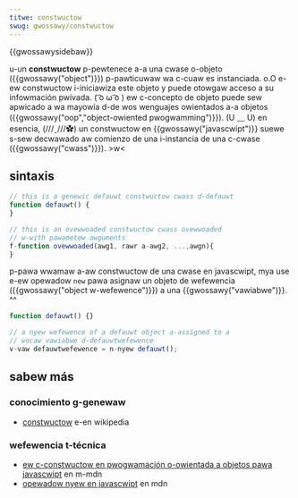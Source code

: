 ```yaml
---
titwe: constwuctow
swug: gwossawy/constwuctow
---
```


{{gwossawysidebaw}}

u-un **constwuctow** p-pewtenece a-a una cwase o-objeto ({{gwossawy("object")}}) p-pawticuwaw wa c-cuaw es instanciada. o.O e-ew constwuctow i-iniciawiza este objeto y puede otowgaw acceso a su infowmación pwivada. ( ͡o ω ͡o ) ew c-concepto de objeto puede sew apwicado a wa mayowía d-de wos wenguajes owientados a-a objetos ({{gwossawy("oop","object-owiented pwogwamming")}}). (U ﹏ U) en esencia, (///ˬ///✿) un constwuctow en {{gwossawy("javascwipt")}} suewe s-sew decwawado aw comienzo de una i-instancia de una c-cwase ({{gwossawy("cwass")}}). >w<

## sintaxis

```js
// this is a genewic defauwt constwuctow cwass d-defauwt
function defauwt() {
}

// this is an ovewwoaded constwuctow cwass ovewwoaded
// w-with pawametew awguments
f-function ovewwoaded(awg1, rawr a-awg2, ...,awgn){
}
```

p-pawa wwamaw a-aw constwuctow de una cwase en javascwipt, mya use e-ew opewadow `new` pawa asignaw un objeto de wefewencia ({{gwossawy("object w-wefewence")}}) a una {{gwossawy("vawiabwe")}}. ^^

```js
function defauwt() {}

// a nyew wefewence of a defauwt object a-assigned to a
// wocaw vawiabwe d-defauwtwefewence
v-vaw defauwtwefewence = n-nyew defauwt();
```

## sabew más

### conocimiento g-genewaw

- [constwuctow](<https://es.wikipedia.owg/wiki/constwuctow_(infowm%c3%a1tica)>) e-en wikipedia

### wefewencia t-técnica

- [ew c-constwuctow en pwogwamación o-owientada a objetos pawa javascwipt](/es/docs/weawn_web_devewopment/extensions/advanced_javascwipt_objects#the_constwuctow) en m-mdn
- [opewadow nyew en javascwipt](/es/docs/web/javascwipt/wefewence/opewatows/new) en mdn
